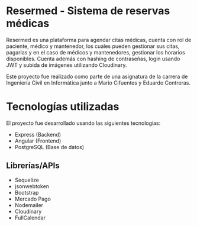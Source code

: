 # Resermed - Sistema de reservas médicas
Resermed es una plataforma para agendar citas médicas, cuenta con rol de paciente, médico y mantenedor, los cuales pueden gestionar sus citas, pagarlas y en el caso de médicos y mantenedores, gestionar los horarios disponibles. Cuenta además con hashing de contraseñas, login usando JWT y subida de imágenes utilizando Cloudinary. 

Este proyecto fue realizado como parte de una asignatura de la carrera de Ingeniería Civil en Informática junto a Mario Cifuentes y Eduardo Contreras.
# Tecnologías utilizadas
El proyecto fue desarrollado usando las siguientes tecnologías:
* Express (Backend)
* Angular (Frontend)
* PostgreSQL (Base de datos)
## Librerías/APIs
* Sequelize
* jsonwebtoken
* Bootstrap
* Mercado Pago
* Nodemailer
* Cloudinary
* FullCalendar
